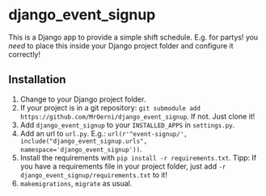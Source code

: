 # django_event_signup

This is a Django app to provide a simple shift schedule. E.g. for partys!
you _need_ to place this inside your Django project folder and configure it correctly!

## Installation
1.  Change to your Django project folder.
2.  If your project is in a git repository: `git submodule add https://github.com/MrOerni/django_event_signup`. If not. Just clone it!
3.  Add `django_event_signup` to your `INSTALLED_APPS` in `settings.py`.
4.  Add an url to `url.py`. E.g.: `url(r'^event-signup/', include("django_event_signup.urls", namespace='django_event_signup'))`.
5.  Install the requirements with `pip install -r requirements.txt`. Tipp: If you have a requirements file in your project folder, just add `-r django_event_signup/requirements.txt` to it!
6.  `makemigrations`, `migrate` as usual.
